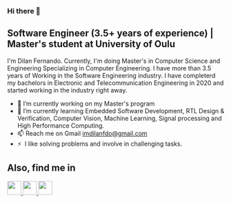 ### Hi there 👋

## Software Engineer (3.5+ years of experience) | Master's student at University of Oulu

I'm Dilan Fernando. Currently, I'm doing Master's in Computer Science and Engineering Specializing in Computer Engineering. I have more than 3.5 years of Working in the Software Engineering industry. I have completerd my bachelors in Electronic and Telecommunication Engineering in 2020 and started working in the industry right away.

- 🔭 I’m currently working on my Master's program
- 🌱 I’m currently learning Embedded Software Development, RTL Design & Verification, Computer Vision, Machine Learning, Signal processing and High Performance Computing.
- 📫 Reach me on Gmail [imdilanfdo@gmail.com](mailto:imdilanfdo@gmail.com@gmail.com)
- ⚡  I like solving problems and involve in challenging tasks.

## Also, find me in

<p align="left"> <a href="https://www.facebook.com/dilan.isuru.37/" target="_blank" rel="noreferrer"> <picture> <source media="(prefers-color-scheme: dark)" srcset="https://raw.githubusercontent.com/danielcranney/readme-generator/main/public/icons/socials/facebook-dark.svg" /> <source media="(prefers-color-scheme: light)" srcset="https://raw.githubusercontent.com/danielcranney/readme-generator/main/public/icons/socials/facebook.svg" /> <img src="https://raw.githubusercontent.com/danielcranney/readme-generator/main/public/icons/socials/facebook.svg" width="32" height="32" /> </picture> </a> <a href="https://www.linkedin.com/in/dilan-fdo/" target="_blank" rel="noreferrer"> <picture> <source media="(prefers-color-scheme: dark)" srcset="https://raw.githubusercontent.com/danielcranney/readme-generator/main/public/icons/socials/linkedin-dark.svg" /> <source media="(prefers-color-scheme: light)" srcset="https://raw.githubusercontent.com/danielcranney/readme-generator/main/public/icons/socials/linkedin.svg" /> <img src="https://raw.githubusercontent.com/danielcranney/readme-generator/main/public/icons/socials/linkedin.svg" width="32" height="32" /> </picture> </a> <a href="https://www.instagram.com/_mr_dilan/" target="_blank" rel="noreferrer"> <picture> <source media="(prefers-color-scheme: dark)" srcset="https://raw.githubusercontent.com/danielcranney/readme-generator/main/public/icons/socials/instagram-dark.svg" /> <source media="(prefers-color-scheme: light)" srcset="https://raw.githubusercontent.com/danielcranney/readme-generator/main/public/icons/socials/instagram.svg" /> <img src="https://raw.githubusercontent.com/danielcranney/readme-generator/main/public/icons/socials/instagram.svg" width="32" height="32" /> </picture> </a></p>

